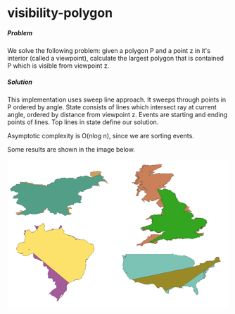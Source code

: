 # visibility-polygon
##### Problem

We solve the following problem: given a polygon P and a point z in it's interior (called a viewpoint), calculate the largest polygon that is contained P which is visible from viewpoint z.

##### Solution

This implementation uses sweep line approach. It sweeps through points in P ordered by angle. State consists of lines which intersect ray at current angle, ordered by distance from viewpoint z. Events are starting and ending points of lines. Top lines in state define our solution.

Asymptotic complexity is O(nlog n), since we are sorting events.

Some results are shown in the image below.

![](img/examples.png)